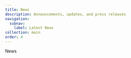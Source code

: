 ```yaml
---
title: News
description: Announcements, updates, and press releases
navigation:
  subnav:
    label: Latest News
collection: main
order: 4
---
```


News

